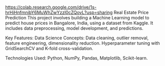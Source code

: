 https://colab.research.google.com/drive/1s-hrHiHnfmnibY6MuWhZwYzzl0cZQovL?usp=sharing
Real Estate Price Prediction
This project involves building a Machine Learning model to predict house prices in Bangalore, India, using a dataset from Kaggle. It includes data preprocessing, model development, and predictions.

Key Features:
Data Science Concepts:
Data cleaning, outlier removal, feature engineering, dimensionality reduction.
Hyperparameter tuning with GridSearchCV and K-fold cross-validation.

Technologies Used:
Python, NumPy, Pandas, Matplotlib, Scikit-learn.
